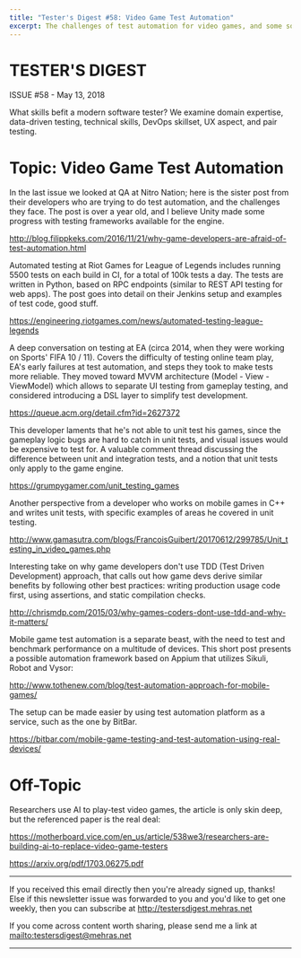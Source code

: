 ```yaml
---
title: "Tester's Digest #58: Video Game Test Automation"
excerpt: The challenges of test automation for video games, and some solutions.
---
```


TESTER'S DIGEST
===============
ISSUE #58 - May 13, 2018

What skills befit a modern software tester? We examine domain expertise, data-driven testing, technical skills, DevOps skillset, UX aspect, and pair testing.

Topic: Video Game Test Automation
=================================

In the last issue we looked at QA at Nitro Nation; here is the sister post from their developers who are trying to do test automation, and the challenges they face. The post is over a year old, and I believe Unity made some progress with testing frameworks available for the engine.

<http://blog.filippkeks.com/2016/11/21/why-game-developers-are-afraid-of-test-automation.html>

Automated testing at Riot Games for League of Legends includes running 5500 tests on each build in CI, for a total of 100k tests a day. The tests are written in Python, based on RPC endpoints (similar to REST API testing for web apps). The post goes into detail on their Jenkins setup and examples of test code, good stuff.

<https://engineering.riotgames.com/news/automated-testing-league-legends>

A deep conversation on testing at EA (circa 2014, when they were working on Sports' FIFA 10 / 11). Covers the difficulty of testing online team play, EA's early failures at test automation, and steps they took to make tests more reliable. They moved toward MVVM architecture (Model - View - ViewModel) which allows to separate UI testing from gameplay testing, and considered introducing a DSL layer to simplify test development.

<https://queue.acm.org/detail.cfm?id=2627372>

This developer laments that he's not able to unit test his games, since the gameplay logic bugs are hard to catch in unit tests, and visual issues would be expensive to test for. A valuable comment thread discussing the difference between unit and integration tests, and a notion that unit tests only apply to the game engine.

<https://grumpygamer.com/unit_testing_games>

Another perspective from a developer who works on mobile games in C++ and writes unit tests, with specific examples of areas he covered in unit testing.

<http://www.gamasutra.com/blogs/FrancoisGuibert/20170612/299785/Unit_testing_in_video_games.php>

Interesting take on why game developers don't use TDD (Test Driven Development) approach, that calls out how game devs derive similar benefits by following other best practices: writing production usage code first, using assertions, and static compilation checks.

<http://chrismdp.com/2015/03/why-games-coders-dont-use-tdd-and-why-it-matters/>

Mobile game test automation is a separate beast, with the need to test and benchmark performance on a multitude of devices. This short post presents a possible automation framework based on Appium that utilizes Sikuli, Robot and Vysor:

<http://www.tothenew.com/blog/test-automation-approach-for-mobile-games/>

The setup can be made easier by using test automation platform as a service, such as the one by BitBar.

<https://bitbar.com/mobile-game-testing-and-test-automation-using-real-devices/>

Off-Topic
=========

Researchers use AI to play-test video games, the article is only skin deep, but the referenced paper is the real deal:

<https://motherboard.vice.com/en_us/article/538we3/researchers-are-building-ai-to-replace-video-game-testers>

<https://arxiv.org/pdf/1703.06275.pdf>

---

If you received this email directly then you're already signed up, thanks! Else
if this newsletter issue was forwarded to you and you'd like to get one weekly,
then you can subscribe at <http://testersdigest.mehras.net>

If you come across content worth sharing, please send me a link at
<mailto:testersdigest@mehras.net>

---

